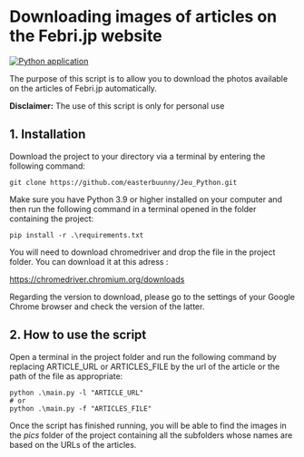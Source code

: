 # Downloading images of articles on the Febri.jp website
[![Python application](https://github.com/manya7794/FebriJP_image_scraping/actions/workflows/python-app.yml/badge.svg)](https://github.com/manya7794/FebriJP_image_scraping/actions/workflows/python-app.yml)

The purpose of this script is to allow you to download the photos available on the articles of Febri.jp automatically. 

**Disclaimer:** The use of this script is only for personal use

## 1. Installation 

Download the project to your directory via a terminal by entering the following command:
```
git clone https://github.com/easterbuunny/Jeu_Python.git
```
Make sure you have Python 3.9 or higher installed on your computer and then run the following command in a terminal opened in the folder containing the project:
```
pip install -r .\requirements.txt
```

You will need to download chromedriver and drop the file in the project folder. You can download it at this adress :

https://chromedriver.chromium.org/downloads

Regarding the version to download, please go to the settings of your Google Chrome browser and check the version of the latter.

## 2. How to use the script

Open a terminal in the project folder and run the following command by replacing ARTICLE_URL or ARTICLES_FILE by the url of the article or the path of the file as appropriate: 

```
python .\main.py -l "ARTICLE_URL"
# or
python .\main.py -f "ARTICLES_FILE"
```

Once the script has finished running, you will be able to find the images in the *pics* folder of the project containing all the subfolders whose names are based on the URLs of the articles.
